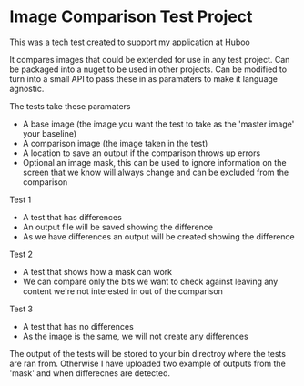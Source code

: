 # Image Comparison Test Project
This was a tech test created to support my application at Huboo

It compares images that could be extended for use in any test project.
Can be packaged into a nuget to be used in other projects.
Can be modified to turn into a small API to pass these in as paramaters to make it language agnostic.

The tests take these paramaters
- A base image (the image you want the test to take as the 'master image' your baseline)
- A comparison image (the image taken in the test)
- A location to save an output if the comparison throws up errors
- Optional an image mask, this can be used to ignore information on the screen that we know will always change and can be excluded from the comparison


Test 1
- A test that has differences
- An output file will be saved showing the difference
- As we have differences an output will be created showing the difference
 
Test 2
- A test that shows how a mask can work
- We can compare only the bits we want to check against leaving any content we're not interested in out of the comparison

Test 3
- A test that has no differences
- As the image is the same, we will not create any differences

The output of the tests will be stored to your bin directroy where the tests are ran from.
Otherwise I have uploaded two example of outputs from the 'mask' and when differecnes are detected. 
